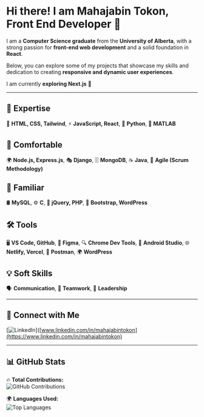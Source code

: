 # Hi there! I am Mahajabin Tokon, Front End Developer 👋

I am a **Computer Science graduate** from the **University of Alberta**, with a strong passion for **front-end web development** and a solid foundation in **React**.  

Below, you can explore some of my projects that showcase my skills and dedication to creating **responsive and dynamic user experiences**.  

I am currently **exploring Next.js** 🚀  

---

## 🚀 **Expertise**
🎨 **HTML, CSS, Tailwind**, ⚡ **JavaScript, React**, 🐍 **Python**, 🧮 **MATLAB**  

## 🔧 **Comfortable**
🌍 **Node.js, Express.js**, 🎭 **Django**, 🗄️ **MongoDB**, ☕ **Java**, 🔄 **Agile (Scrum Methodology)**  

## 📌 **Familiar**
🛢 **MySQL**, ⚙️ **C**, 🔗 **jQuery, PHP**, 🎨 **Bootstrap, WordPress**  

## 🛠 **Tools**
🖥 **VS Code, GitHub**, 🎨 **Figma**, 🔍 **Chrome Dev Tools**, 📱 **Android Studio**, 🌐 **Netlify, Vercel**, 📡 **Postman**, 🌍 **WordPress**  

## 💡 **Soft Skills**
🗣 **Communication**, 🤝 **Teamwork**, 🎯 **Leadership**  

---

## 🔗 **Connect with Me**
[![LinkedIn](https://img.shields.io/badge/LinkedIn-Connect-blue?style=flat&logo=linkedin)]([www.linkedin.com/in/mahajabintokon](https://www.linkedin.com/in/mahajabintokon)

---

## 📊 **GitHub Stats**
🔥 **Total Contributions:**  
![GitHub Contributions](https://github-readme-streak-stats.herokuapp.com/?user=Mahajabin-Tokon&theme=dark&hide_border=true)  

🌍 **Languages Used:**  
![Top Languages](https://github-readme-stats.vercel.app/api/top-langs/?username=Mahajabin-Tokon&layout=compact&theme=dark&hide_border=true)  

